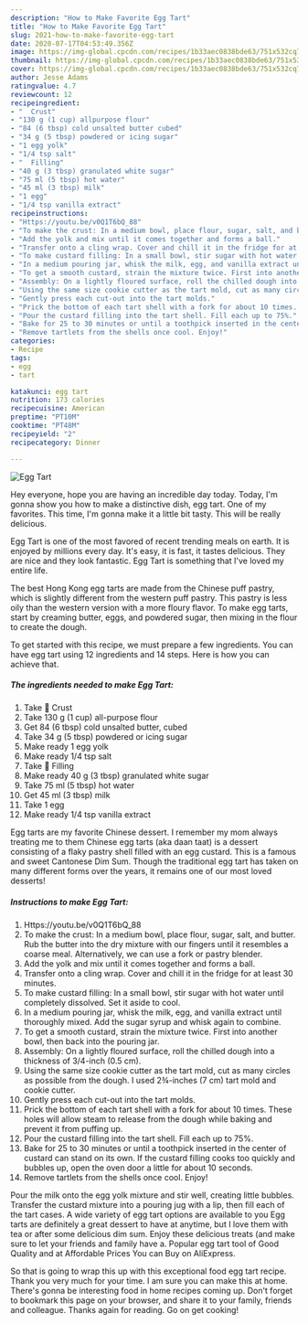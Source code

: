 ```yaml
---
description: "How to Make Favorite Egg Tart"
title: "How to Make Favorite Egg Tart"
slug: 2021-how-to-make-favorite-egg-tart
date: 2020-07-17T04:53:49.356Z
image: https://img-global.cpcdn.com/recipes/1b33aec0838bde63/751x532cq70/egg-tart-recipe-main-photo.jpg
thumbnail: https://img-global.cpcdn.com/recipes/1b33aec0838bde63/751x532cq70/egg-tart-recipe-main-photo.jpg
cover: https://img-global.cpcdn.com/recipes/1b33aec0838bde63/751x532cq70/egg-tart-recipe-main-photo.jpg
author: Jesse Adams
ratingvalue: 4.7
reviewcount: 12
recipeingredient:
- "  Crust"
- "130 g (1 cup) allpurpose flour"
- "84 (6 tbsp) cold unsalted butter cubed"
- "34 g (5 tbsp) powdered or icing sugar"
- "1 egg yolk"
- "1/4 tsp salt"
- "  Filling"
- "40 g (3 tbsp) granulated white sugar"
- "75 ml (5 tbsp) hot water"
- "45 ml (3 tbsp) milk"
- "1 egg"
- "1/4 tsp vanilla extract"
recipeinstructions:
- "Https://youtu.be/v0Q1T6bQ_88"
- "To make the crust: In a medium bowl, place flour, sugar, salt, and butter. Rub the butter into the dry mixture with our fingers until it resembles a coarse meal. Alternatively, we can use a fork or pastry blender."
- "Add the yolk and mix until it comes together and forms a ball."
- "Transfer onto a cling wrap. Cover and chill it in the fridge for at least 30 minutes."
- "To make custard filling: In a small bowl, stir sugar with hot water until completely dissolved. Set it aside to cool."
- "In a medium pouring jar, whisk the milk, egg, and vanilla extract until thoroughly mixed. Add the sugar syrup and whisk again to combine."
- "To get a smooth custard, strain the mixture twice. First into another bowl, then back into the pouring jar."
- "Assembly: On a lightly floured surface, roll the chilled dough into a thickness of 3/4-inch (0.5 cm)."
- "Using the same size cookie cutter as the tart mold, cut as many circles as possible from the dough. I used 2¾-inches (7 cm) tart mold and cookie cutter."
- "Gently press each cut-out into the tart molds."
- "Prick the bottom of each tart shell with a fork for about 10 times. These holes will allow steam to release from the dough while baking and prevent it from puffing up."
- "Pour the custard filling into the tart shell. Fill each up to 75%."
- "Bake for 25 to 30 minutes or until a toothpick inserted in the center of custard can stand on its own. If the custard filling cooks too quickly and bubbles up, open the oven door a little for about 10 seconds."
- "Remove tartlets from the shells once cool. Enjoy!"
categories:
- Recipe
tags:
- egg
- tart

katakunci: egg tart 
nutrition: 173 calories
recipecuisine: American
preptime: "PT10M"
cooktime: "PT48M"
recipeyield: "2"
recipecategory: Dinner

---
```



![Egg Tart](https://img-global.cpcdn.com/recipes/1b33aec0838bde63/751x532cq70/egg-tart-recipe-main-photo.jpg)

Hey everyone, hope you are having an incredible day today. Today, I'm gonna show you how to make a distinctive dish, egg tart. One of my favorites. This time, I'm gonna make it a little bit tasty. This will be really delicious.

Egg Tart is one of the most favored of recent trending meals on earth. It is enjoyed by millions every day. It's easy, it is fast, it tastes delicious. They are nice and they look fantastic. Egg Tart is something that I've loved my entire life.

The best Hong Kong egg tarts are made from the Chinese puff pastry, which is slightly different from the western puff pastry. This pastry is less oily than the western version with a more floury flavor. To make egg tarts, start by creaming butter, eggs, and powdered sugar, then mixing in the flour to create the dough.


To get started with this recipe, we must prepare a few ingredients. You can have egg tart using 12 ingredients and 14 steps. Here is how you can achieve that.

<!--inarticleads1-->

##### The ingredients needed to make Egg Tart:

1. Take  🥚 Crust
1. Take 130 g (1 cup) all-purpose flour
1. Get 84 (6 tbsp) cold unsalted butter, cubed
1. Take 34 g (5 tbsp) powdered or icing sugar
1. Make ready 1 egg yolk
1. Make ready 1/4 tsp salt
1. Take  🥚 Filling
1. Make ready 40 g (3 tbsp) granulated white sugar
1. Take 75 ml (5 tbsp) hot water
1. Get 45 ml (3 tbsp) milk
1. Take 1 egg
1. Make ready 1/4 tsp vanilla extract


Egg tarts are my favorite Chinese dessert. I remember my mom always treating me to them Chinese egg tarts (aka daan taat) is a dessert consisting of a flaky pastry shell filled with an egg custard. This is a famous and sweet Cantonese Dim Sum. Though the traditional egg tart has taken on many different forms over the years, it remains one of our most loved desserts! 

<!--inarticleads2-->

##### Instructions to make Egg Tart:

1. Https://youtu.be/v0Q1T6bQ_88
1. To make the crust: In a medium bowl, place flour, sugar, salt, and butter. Rub the butter into the dry mixture with our fingers until it resembles a coarse meal. Alternatively, we can use a fork or pastry blender.
1. Add the yolk and mix until it comes together and forms a ball.
1. Transfer onto a cling wrap. Cover and chill it in the fridge for at least 30 minutes.
1. To make custard filling: In a small bowl, stir sugar with hot water until completely dissolved. Set it aside to cool.
1. In a medium pouring jar, whisk the milk, egg, and vanilla extract until thoroughly mixed. Add the sugar syrup and whisk again to combine.
1. To get a smooth custard, strain the mixture twice. First into another bowl, then back into the pouring jar.
1. Assembly: On a lightly floured surface, roll the chilled dough into a thickness of 3/4-inch (0.5 cm).
1. Using the same size cookie cutter as the tart mold, cut as many circles as possible from the dough. I used 2¾-inches (7 cm) tart mold and cookie cutter.
1. Gently press each cut-out into the tart molds.
1. Prick the bottom of each tart shell with a fork for about 10 times. These holes will allow steam to release from the dough while baking and prevent it from puffing up.
1. Pour the custard filling into the tart shell. Fill each up to 75%.
1. Bake for 25 to 30 minutes or until a toothpick inserted in the center of custard can stand on its own. If the custard filling cooks too quickly and bubbles up, open the oven door a little for about 10 seconds.
1. Remove tartlets from the shells once cool. Enjoy!


Pour the milk onto the egg yolk mixture and stir well, creating little bubbles. Transfer the custard mixture into a pouring jug with a lip, then fill each of the tart cases. A wide variety of egg tart options are available to you Egg tarts are definitely a great dessert to have at anytime, but I love them with tea or after some delicious dim sum. Enjoy these delicious treats (and make sure to let your friends and family have a. Popular egg tart tool of Good Quality and at Affordable Prices You can Buy on AliExpress. 

So that is going to wrap this up with this exceptional food egg tart recipe. Thank you very much for your time. I am sure you can make this at home. There's gonna be interesting food in home recipes coming up. Don't forget to bookmark this page on your browser, and share it to your family, friends and colleague. Thanks again for reading. Go on get cooking!
